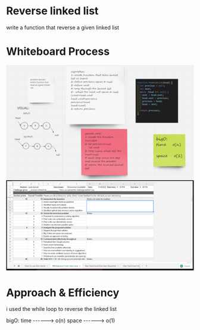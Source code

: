 # Reverse linked list

write a function that reverse a given linked list

# Whiteboard Process

![](list.png)
![](list1.png)

# Approach & Efficiency

i used the while loop to reverse the linked list

bigO:
time ------> o(n)
space ------> o(1)
